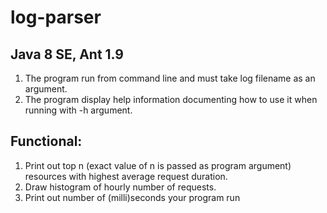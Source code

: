 # log-parser
## Java 8 SE, Ant 1.9
1) The program run from command line and must take log filename as an argument.
2) The program display help information documenting how to use it when running with -h argument.

## Functional:
1) Print out top n (exact value of n is passed as program argument) resources with highest average request duration.
2) Draw histogram of hourly number of requests.
3) Print out number of (milli)seconds your program run
